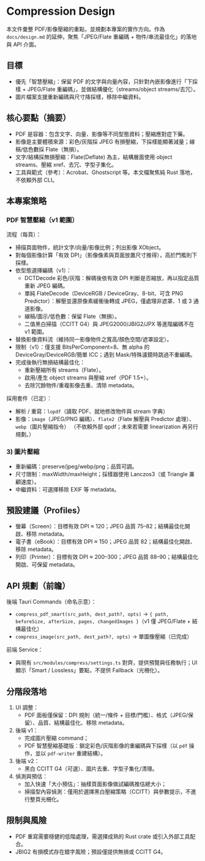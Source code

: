 # Compression Design

本文件彙整 PDF/影像壓縮的重點，並規劃本專案的實作方向。作為 `docs/design.md` 的延伸，聚焦「JPEG/Flate 重編碼 + 物件/串流最佳化」的落地與 API 介面。

## 目標

- 優先「智慧壓縮」：保留 PDF 的文字與向量內容，只針對內嵌影像進行「下採樣 + JPEG/Flate 重編碼」，並做結構優化（streams/object streams/去冗）。
- 圖片檔案支援重新編碼與尺寸降採樣，移除中繼資料。

## 核心要點（摘要）

- PDF 是容器：包含文字、向量、影像等不同型態資料；壓縮應對症下藥。
- 影像是主要體積來源：彩色/灰階採 JPEG 有損壓縮，下採樣能顯著減量；線稿/低色數採 Flate（無損）。
- 文字/結構採無損壓縮：Flate(Deflate) 為主，結構層面使用 object streams、壓縮 xref、去冗、字型子集化。
- 工具與範式（參考）：Acrobat、Ghostscript 等。本文檔聚焦純 Rust 落地，不依賴外部 CLI。

## 本專案策略

### PDF 智慧壓縮（v1 範圍）

流程（每頁）：
- 掃描頁面物件，統計文字/向量/影像比例；列出影像 XObject。
- 對每個影像計算「有效 DPI」（影像像素與頁面放置尺寸推得），高於門檻則下採樣。
- 依型態選擇編碼（v1）：
  - DCTDecode 彩色/灰階：解碼後依有效 DPI 判斷是否縮放，再以指定品質重新 JPEG 編碼。
  - 單純 FlateDecode（DeviceRGB / DeviceGray、8-bit、可含 PNG Predictor）：解壓並還原像素緩衝後轉成 JPEG，僅處理非遮罩、1 或 3 通道影像。
  - 線稿/圖示/低色數：保留 Flate（無損）。
  - 二值黑白掃描（CCITT G4）與 JPEG2000/JBIG2/JPX 等進階編碼不在 v1 範圍。
- 替換影像資料流（維持同一影像物件之寬高/顏色空間/遮罩設定）。
- 限制（v1）：僅支援 BitsPerComponent=8、無 alpha 的 DeviceGray/DeviceRGB/簡單 ICC；遇到 Mask/特殊濾鏡時跳過不重編碼。
- 完成後執行無損結構最佳化：
  - 重新壓縮所有 streams（Flate）。
  - 啟用/產生 object streams 與壓縮 xref（PDF 1.5+）。
  - 去除冗餘物件/重複影像去重、清除 metadata。

採用套件（已定）：
- 解析 / 重寫：`lopdf`（讀取 PDF、就地修改物件與 stream 字典）
- 影像：`image`（JPEG/PNG 編碼）、`flate2`（Flate 解壓與 Predictor 處理）、`webp`（圖片壓縮指令）
（不依賴外部 qpdf；未來若需要 linearization 再另行規劃。）

### 3) 圖片壓縮

- 重新編碼：preserve/jpeg/webp/png；品質可調。
- 尺寸限制：maxWidth/maxHeight；採樣器使用 Lanczos3（或 Triangle 兼顧速度）。
- 中繼資料：可選擇移除 EXIF 等 metadata。

## 預設建議（Profiles）

- 螢幕（Screen）：目標有效 DPI ≈ 120；JPEG 品質 75–82；結構最佳化開啟、移除 metadata。
- 電子書（eBook）：目標有效 DPI ≈ 150；JPEG 品質 82；結構最佳化開啟、移除 metadata。
- 列印（Printer）：目標有效 DPI ≈ 200–300；JPEG 品質 88–90；結構最佳化開啟、可保留 metadata。

## API 規劃（前瞻）

後端 Tauri Commands（命名示意）：
- `compress_pdf_smart(src_path, dest_path?, opts)` → `{ path, beforeSize, afterSize, pages, changedImages }`（v1 僅 JPEG/Flate + 結構最佳化）
- `compress_image(src_path, dest_path?, opts)` → 單圖像壓縮（已完成）

前端 Service：
- 與現有 `src/modules/compress/settings.ts` 對齊，提供預覽與任務執行；UI 顯示「Smart / Lossless」要點，不提供 Fallback（光柵化）。

## 分階段落地

1. UI 調整：
   - PDF 面板僅保留：DPI 規則（統一/條件 + 目標/門檻）、格式（JPEG/保留）、品質、結構最佳化、移除 metadata。
2. 後端 v1：
   - 完成圖片壓縮 command；
   - PDF 智慧壓縮基礎版：鎖定彩色/灰階影像的重編碼與下採樣（以 `pdf` 操作，並以 `pdf-writer` 重建結構）。
3. 後端 v2：
   - 黑白 CCITT G4（可選）、圖片去重、字型子集化/清理。
4. 偵測與預估：
   - 加入快速「大小預估」：抽樣頁面影像做試編碼推估總大小；
   - 掃描型內容偵測：僅用於選擇黑白壓縮策略（CCITT）與參數提示，不進行整頁光柵化。

## 限制與風險

- PDF 重寫需要穩健的低階處理，需選擇成熟的 Rust crate 或引入外部工具配合。
- JBIG2 有損模式存在錯字風險；預設僅提供無損或 CCITT G4。
 
